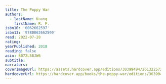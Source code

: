 ```yaml
---
title: The Poppy War
authors:
  - lastName: Kuang
    firstName: R. F.
isbn10: '0062662597'
isbn13: '9780062662590'
read: 2022-07-28
rating:
yearPublished: 2018
reading: false
asin: B072L58JW6
subtitle:
narrators:
coverImageUrl: https://assets.hardcover.app/editions/30399494/2613225725250086.jpg
hardcoverUrl: https://hardcover.app/books/the-poppy-war/editions/30399494
---
```

